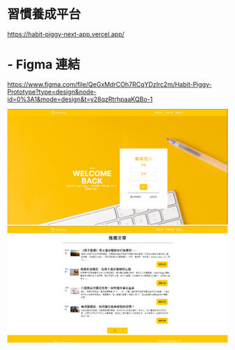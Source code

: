 # 習慣養成平台
https://habit-piggy-next-app.vercel.app/
# - Figma 連結
https://www.figma.com/file/QeGxMdrCOh7RCqYDzIrc2m/Habit-Piggy-Prototype?type=design&node-id=0%3A1&mode=design&t=y28qzRtrhpaaKQBo-1 

![Alt text](image-1.png)
![Alt text](image.png)